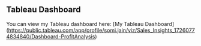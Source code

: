 ## Tableau Dashboard

You can view my Tableau dashboard here: [My Tableau Dashboard] (https://public.tableau.com/app/profile/somi.jain/viz/Sales_Insights_17260774834840/Dashboard-ProfitAnalysis)
